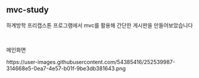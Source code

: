 <h2>mvc-study</h2>
<p>하계방학 프리캡스톤 프로그램에서 mvc를 활용해 간단한 게시판을 만들어보았습니다</p><br>

<p>메인화면</p>
https://user-images.githubusercontent.com/54385416/252539987-314668e5-0ea7-4e57-b01f-9be3db381643.png
